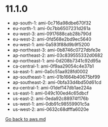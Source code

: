 
 # 11.1.0
- ap-south-1: ami-0c716a98dbe670f32
- eu-north-1: ami-0c7bb6507231d261a
- eu-west-3: ami-0917688cab28b790d
- eu-west-2: ami-0fd568e2bd9ec5640
- eu-west-1: ami-0a593f88d9b9f5200
- ap-northeast-3: ami-0b8746c0727dbfe3e
- ap-northeast-2: ami-03c839555332d0682
- ap-northeast-1: ami-0d208b7341c92d95a
- ca-central-1: ami-0f9aa29054c4e37b1
- sa-east-1: ami-0a0c51aa928fd0002
- ap-southeast-1: ami-01b1664b40675bf99
- ap-southeast-2: ami-0bfa33d4bd50d61cd
- eu-central-1: ami-01def147db1ae224a
- us-east-1: ami-049c100ed4c65dbcf
- us-east-2: ami-0eda92c88974f176b
- us-west-1: ami-0db91c98559901c5a
- us-west-2: ami-0632c68dfffa6020e

[Go back to aws.md](../../aws.md) 
